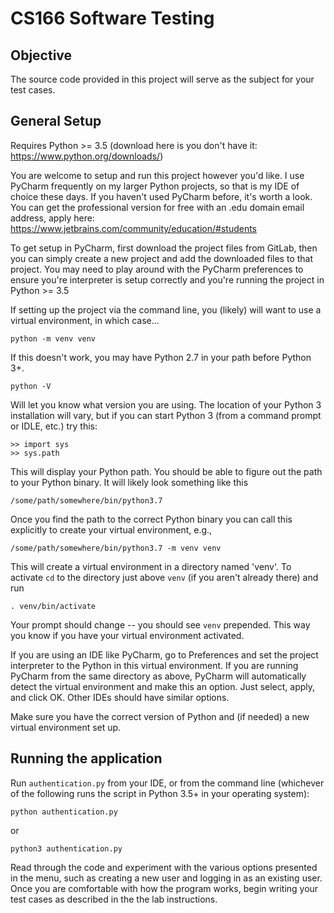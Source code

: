 # CS166 Software Testing

## Objective

The source code provided in this project will serve as the subject for your test cases.



## General Setup

Requires Python >= 3.5 (download here is you don't have it: https://www.python.org/downloads/)

You are welcome to setup and run this project however you'd like. I use PyCharm frequently on my larger Python projects, so that is my IDE of choice these days. If you haven't used PyCharm before, it's worth a look. You can get the professional version for free with an .edu domain email address, apply here: https://www.jetbrains.com/community/education/#students

To get setup in PyCharm, first download the project files from GitLab, then you can simply create a new project and add the downloaded files to that project. You may need to play around with the PyCharm preferences to ensure you're interpreter is setup correctly and you're running the project in Python >= 3.5


If setting up the project via the command line, you (likely) will want to use a virtual environment, in which case...

    python -m venv venv
    
If this doesn't work, you may have Python 2.7 in your path before Python 3+.

    python -V
    
Will let you know what version you are using. The location of your Python 3 
installation will vary, but if you can start Python 3 (from a command prompt
or IDLE, etc.) try this:

    >> import sys
    >> sys.path
    
This will display your Python path. You should be able to figure out the path
to your Python binary. It will likely look something like this

    /some/path/somewhere/bin/python3.7
    
Once you find the path to the correct Python binary you can call this explicitly
to create your virtual environment, e.g.,

    /some/path/somewhere/bin/python3.7 -m venv venv
    
This will create a virtual environment in a directory named 'venv'. To activate
`cd` to the directory just above `venv` (if you aren't already there) and run

    . venv/bin/activate
    
Your prompt should change -- you should see `venv` prepended. This way you know
if you have your virtual environment activated.

If you are using an IDE like PyCharm, go to Preferences and set the project
interpreter to the Python in this virtual environment. If you are running
PyCharm from the same directory as above, PyCharm will automatically detect
the virtual environment and make this an option. Just select, apply, and click
OK. Other IDEs should have similar options.
    
Make sure you have the correct version of Python and (if needed) a new virtual
environment set up.


## Running the application

Run `authentication.py` from your IDE, or from the command line (whichever of the following runs the script in Python 3.5+ in your operating system):

    python authentication.py
or
    
    python3 authentication.py
    
Read through the code and experiment with the various options presented in the menu, such as creating a new user and logging in as an existing user. Once you are comfortable with how the program works, begin writing your test cases as described in the the lab instructions.




